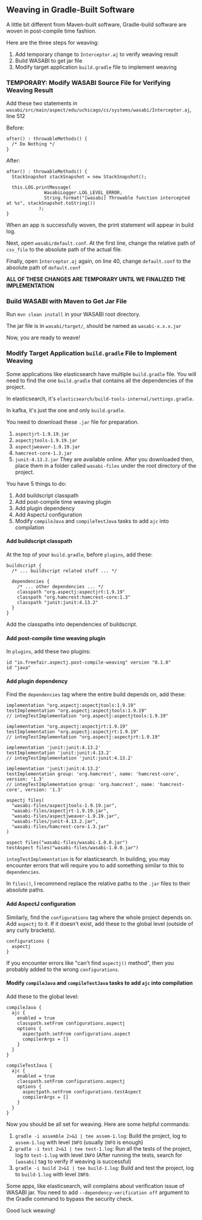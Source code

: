 ## Weaving in Gradle-Built Software

A little bit different from Maven-built software, Gradle-build software are woven in post-compile time fashion.

Here are the three steps for weaving:
1. Add temporary change to `Interceptor.aj` to verify weaving result
2. Build WASABI to get jar file
3. Modify target application `build.gradle` file to implement weaving

### TEMPORARY: Modify WASABI Source File for Verifying Weaving Result
Add these two statements in `wasabi/src/main/aspect/edu/uchicago/cs/systems/wasabi/Interceptor.aj`, line 512

Before:
```
after() : throwableMethods() {
  /* Do Nothing */
}
```

After:
```
after() : throwableMethods() {
  StackSnapshot stackSnapshot = new StackSnapshot();

  this.LOG.printMessage(
              WasabiLogger.LOG_LEVEL_ERROR, 
              String.format("[wasabi] Throwable function intercepted at %s", stackSnapshot.toString())
            );
}
```

When an app is successfully woven, the print statement will appear in build log.

Next, open `wasabi/default.conf`. At the first line, change the relative path of `csv_file` to the absolute path of the actual file.

Finally, open `Interceptor.aj` again, on line 40, change `default.conf` to the absolute path of `default.conf`

**ALL OF THESE CHANGES ARE TEMPORARY UNTIL WE FINALIZED THE IMPLEMENTATION**

### Build WASABI with Maven to Get Jar File
Run ``mvn clean install`` in your WASABI root directory. 

The jar file is in `wasabi/target/`, should be named as `wasabi-x.x.x.jar`

Now, you are ready to weave!

### Modify Target Application `build.gradle` File to Implement Weaving
Some applications like elasticsearch have multiple `build.gradle` file. You will need to find the one `build.gradle` that contains all the dependencies of the project.

In elasticsearch, it's `elasticsearch/build-tools-internal/settings.gradle`.

In kafka, it's just the one and only `build.gradle`.

You need to download these `.jar` file for preparation.
1. `aspectjrt-1.9.19.jar`
2. `aspectjtools-1.9.19.jar`
3. `aspectjweaver-1.9.19.jar`
4. `hamcrest-core-1.3.jar`
5. `junit-4.13.2.jar`
They are available online. After you downloaded then, place them in a folder called `wasabi-files` under the root directory of the project.

You have 5 things to do:
1. Add buildscript classpath
2. Add post-compile time weaving plugin
3. Add plugin dependency
4. Add AspectJ configuration
5. Modify `compileJava` and `compileTestJava` tasks to add `ajc` into compilation

#### Add buildscript classpath
At the top of your `build.gradle`, before `plugins`, add these:
```
buildscript {
  /* ... buildscript related stuff ... */

  dependencies {
    /* ... other dependencies ... */
    classpath "org.aspectj:aspectjrt:1.9.19"
    classpath "org.hamcrest:hamcrest-core:1.3"
    classpath "junit:junit:4.13.2"
  }
}
```
Add the classpaths into dependencies of buildscript.

#### Add post-compile time weaving plugin
In `plugins`, add these two plugins:
```
id "io.freefair.aspectj.post-compile-weaving" version "8.1.0"
id "java"
```

#### Add plugin dependency
Find the `dependencies` tag where the entire build depends on, add these:
```
implementation "org.aspectj:aspectjtools:1.9.19"
testImplementation "org.aspectj:aspectjtools:1.9.19"
// integTestImplementation "org.aspectj:aspectjtools:1.9.19"

implementation "org.aspectj:aspectjrt:1.9.19"
testImplementation "org.aspectj:aspectjrt:1.9.19"
// integTestImplementation "org.aspectj:aspectjrt:1.9.19"

implementation 'junit:junit:4.13.2'
testImplementation 'junit:junit:4.13.2'
// integTestImplementation 'junit:junit:4.13.2'

implementation 'junit:junit:4.13.2'
testImplementation group: 'org.hamcrest', name: 'hamcrest-core', version: '1.3'
// integTestImplementation group: 'org.hamcrest', name: 'hamcrest-core', version: '1.3'

aspectj files(
  "wasabi-files/aspectjtools-1.9.19.jar",
  "wasabi-files/aspectjrt-1.9.19.jar",
  "wasabi-files/aspectjweaver-1.9.19.jar",
  "wasabi-files/junit-4.13.2.jar",
  "wasabi-files/hamcrest-core-1.3.jar"
)

aspect files("wasabi-files/wasabi-1.0.0.jar")
testAspect files("wasabi-files/wasabi-1.0.0.jar")
```
`integTestImplementation` is for elasticsearch. In building, you may encounter errors that will require you to add something similar to this to `dependencies`.

In `files()`, I recommend replace the relative paths to the `.jar` files to their absolute paths.

#### Add AspectJ configuration
Similarly, find the `configurations` tag where the whole project depends on. Add `aspectj` to it. If it doesn't exist, add these to the global level (outside of any curly brackets).

```
configurations {
  aspectj
}
```

If you encounter errors like "can't find `aspectj()` method", then you probably added to the wrong `configurations`.

#### Modify `compileJava` and `compileTestJava` tasks to add `ajc` into compilation
Add these to the global level:
```
compileJava {
  ajc {
    enabled = true
    classpath.setFrom configurations.aspectj
    options {
      aspectpath.setFrom configurations.aspect
      compilerArgs = []
    }
  }
}

compileTestJava {
  ajc {
    enabled = true
    classpath.setFrom configurations.aspectj
    options {
      aspectpath.setFrom configurations.testAspect
      compilerArgs = []
    }
  }
}
```

Now you should be all set for weaving. Here are some helpful commands:
1. `gradle -i assemble 2>&1 | tee assem-1.log`: Build the project, log to `assem-1.log` with level `INFO` (usually `INFO` is enough)
2. `gradle -i test 2>&1 | tee test-1.log`: Run all the tests of the project, log to `test-1.log` with level `INFO` (After running the tests, search for `[wasabi]` tag to verify if weaving is successful)
3. `gradle -i build 2>&1 | tee build-1.log`: Build and test the project, log to `build-1.log` with level `INFO`.

Some apps, like elasticsearch, will complains about verification issue of WASABI jar. You need to add `--dependency-verification off` argument to the Gradle command to bypass the security check.

Good luck weaving!
